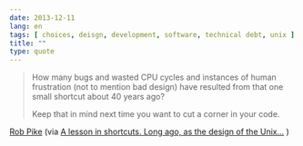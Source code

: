 ```yaml
---
date: 2013-12-11
lang: en
tags: [ choices, deisgn, development, software, technical debt, unix ]
title: ""
type: quote
---
```


> How many bugs and wasted CPU cycles and instances of human frustration
> (not to mention bad design) have resulted from that one small shortcut
> about 40 years ago?
>
> Keep that in mind next time you want to cut a corner in your code.

[Rob Pike](https://plus.google.com/+RobPikeTheHuman/) (via [A lesson in
shortcuts. Long ago, as the design of the
Unix...](https://plus.google.com/%20RobPikeTheHuman/posts/R58WgWwN9jp) )

